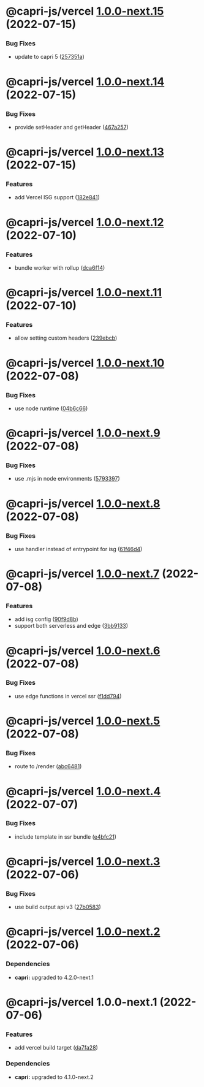 # @capri-js/vercel [1.0.0-next.15](https://github.com/capri-js/capri/compare/@capri-js/vercel@1.0.0-next.14...@capri-js/vercel@1.0.0-next.15) (2022-07-15)


### Bug Fixes

* update to capri 5 ([257351a](https://github.com/capri-js/capri/commit/257351a50cc117f979f7f05f229ed0a335a61042))

# @capri-js/vercel [1.0.0-next.14](https://github.com/capri-js/capri/compare/@capri-js/vercel@1.0.0-next.13...@capri-js/vercel@1.0.0-next.14) (2022-07-15)


### Bug Fixes

* provide setHeader and getHeader ([467a257](https://github.com/capri-js/capri/commit/467a2578de898f8e6692e760c1647312193d7c87))

# @capri-js/vercel [1.0.0-next.13](https://github.com/capri-js/capri/compare/@capri-js/vercel@1.0.0-next.12...@capri-js/vercel@1.0.0-next.13) (2022-07-15)


### Features

* add Vercel ISG support ([182e841](https://github.com/capri-js/capri/commit/182e8410564316cd491f764861da3bd231d5c1d6))

# @capri-js/vercel [1.0.0-next.12](https://github.com/capri-js/capri/compare/@capri-js/vercel@1.0.0-next.11...@capri-js/vercel@1.0.0-next.12) (2022-07-10)


### Features

* bundle worker with rollup ([dca6f14](https://github.com/capri-js/capri/commit/dca6f142cc509d7dcf0ba7242f81c9081bfe7954))

# @capri-js/vercel [1.0.0-next.11](https://github.com/capri-js/capri/compare/@capri-js/vercel@1.0.0-next.10...@capri-js/vercel@1.0.0-next.11) (2022-07-10)


### Features

* allow setting custom headers ([239ebcb](https://github.com/capri-js/capri/commit/239ebcb3996be6ad47ba49a5252fe05e234aefd5))

# @capri-js/vercel [1.0.0-next.10](https://github.com/capri-js/capri/compare/@capri-js/vercel@1.0.0-next.9...@capri-js/vercel@1.0.0-next.10) (2022-07-08)


### Bug Fixes

* use node runtime ([04b6c66](https://github.com/capri-js/capri/commit/04b6c6687928d9dfa79df9473eb60bf4403c0f5c))

# @capri-js/vercel [1.0.0-next.9](https://github.com/capri-js/capri/compare/@capri-js/vercel@1.0.0-next.8...@capri-js/vercel@1.0.0-next.9) (2022-07-08)


### Bug Fixes

* use .mjs in node environments ([5793397](https://github.com/capri-js/capri/commit/57933974b7695a498f4746b35a05d240f0ae2270))

# @capri-js/vercel [1.0.0-next.8](https://github.com/capri-js/capri/compare/@capri-js/vercel@1.0.0-next.7...@capri-js/vercel@1.0.0-next.8) (2022-07-08)


### Bug Fixes

* use handler instead of entrypoint for isg ([61f46d4](https://github.com/capri-js/capri/commit/61f46d402fdc4df41329e00caf27371e9cb36f10))

# @capri-js/vercel [1.0.0-next.7](https://github.com/capri-js/capri/compare/@capri-js/vercel@1.0.0-next.6...@capri-js/vercel@1.0.0-next.7) (2022-07-08)


### Features

* add isg config ([90f9d8b](https://github.com/capri-js/capri/commit/90f9d8b0c19a051bdd651e45e68d43b81c5c8f04))
* support both serverless and edge ([3bb9133](https://github.com/capri-js/capri/commit/3bb9133b98138aa2bc8a6c952004c1974e3e7bf9))

# @capri-js/vercel [1.0.0-next.6](https://github.com/capri-js/capri/compare/@capri-js/vercel@1.0.0-next.5...@capri-js/vercel@1.0.0-next.6) (2022-07-08)


### Bug Fixes

* use edge functions in vercel ssr ([f1dd794](https://github.com/capri-js/capri/commit/f1dd794cbe4a0750c2d34534cf3b62c66eee6a1a))

# @capri-js/vercel [1.0.0-next.5](https://github.com/capri-js/capri/compare/@capri-js/vercel@1.0.0-next.4...@capri-js/vercel@1.0.0-next.5) (2022-07-08)


### Bug Fixes

* route to /render ([abc6481](https://github.com/capri-js/capri/commit/abc6481e4940a8163ef5a50e6989e8a9fb439b4d))

# @capri-js/vercel [1.0.0-next.4](https://github.com/capri-js/capri/compare/@capri-js/vercel@1.0.0-next.3...@capri-js/vercel@1.0.0-next.4) (2022-07-07)


### Bug Fixes

* include template in ssr bundle ([e4bfc21](https://github.com/capri-js/capri/commit/e4bfc2180c60d96dffcc282102d86ae7a5859e20))

# @capri-js/vercel [1.0.0-next.3](https://github.com/capri-js/capri/compare/@capri-js/vercel@1.0.0-next.2...@capri-js/vercel@1.0.0-next.3) (2022-07-06)


### Bug Fixes

* use build output api v3 ([27b0583](https://github.com/capri-js/capri/commit/27b0583536cd9dba3ec56b3733749e48dfb1b806))

# @capri-js/vercel [1.0.0-next.2](https://github.com/capri-js/capri/compare/@capri-js/vercel@1.0.0-next.1...@capri-js/vercel@1.0.0-next.2) (2022-07-06)





### Dependencies

* **capri:** upgraded to 4.2.0-next.1

# @capri-js/vercel 1.0.0-next.1 (2022-07-06)


### Features

* add vercel build target ([da7fa28](https://github.com/capri-js/capri/commit/da7fa28d154e88f7db87f5f773c431a008326de3))





### Dependencies

* **capri:** upgraded to 4.1.0-next.2
